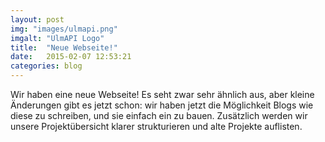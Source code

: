 ```yaml
---
layout: post
img: "images/ulmapi.png"
imgalt: "UlmAPI Logo"
title:  "Neue Webseite!"
date:   2015-02-07 12:53:21
categories: blog
---
```

Wir haben eine neue Webseite! Es seht zwar sehr ähnlich aus, aber kleine Änderungen gibt es jetzt schon: wir haben jetzt die Möglichkeit Blogs wie diese zu schreiben, und sie einfach ein zu bauen. Zusätzlich werden wir unsere Projektübersicht klarer strukturieren und alte Projekte auflisten.
